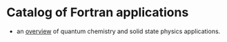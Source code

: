 # Catalog of Fortran applications

 * an [overview](https://en.wikipedia.org/wiki/List_of_quantum_chemistry_and_solid-state_physics_software)
   of quantum chemistry and solid state physics applications.
